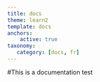 ```yaml
---
title: docs
theme: learn2
template: docs
anchors:
    active: true
taxonomy:
   category: [docs, fr]
---
```


#This is a documentation test